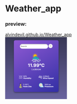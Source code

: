 # Weather_app
<h3>preview: </h3>
<html>
  <head></head>
  <body>
    <a href="https://alvindevil.github.io/Weather_app/" alt="Output"> 
      alvindevil.github.io/Weather_app <br>
    </a>
    <div style="display:block; width:200px;">
        <img src="images/Demo_img.png" >
    </div>
  </body>
</html>


